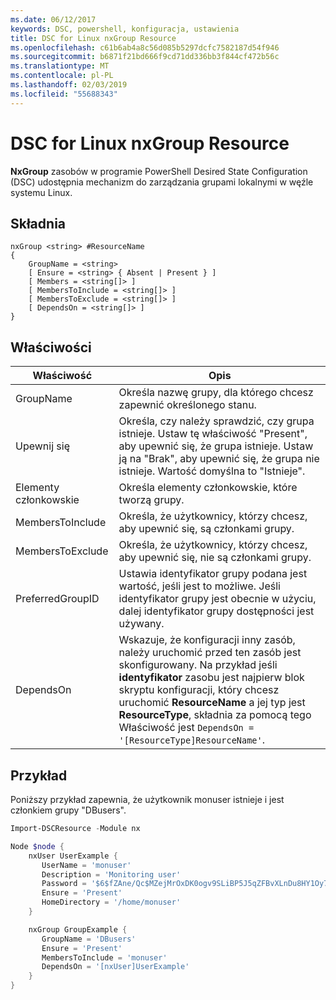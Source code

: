 ```yaml
---
ms.date: 06/12/2017
keywords: DSC, powershell, konfiguracja, ustawienia
title: DSC for Linux nxGroup Resource
ms.openlocfilehash: c61b6ab4a8c56d085b5297dcfc7582187d54f946
ms.sourcegitcommit: b6871f21bd666f9cd71dd336bb3f844cf472b56c
ms.translationtype: MT
ms.contentlocale: pl-PL
ms.lasthandoff: 02/03/2019
ms.locfileid: "55688343"
---
```

# <a name="dsc-for-linux-nxgroup-resource"></a>DSC for Linux nxGroup Resource

**NxGroup** zasobów w programie PowerShell Desired State Configuration (DSC) udostępnia mechanizm do zarządzania grupami lokalnymi w węźle systemu Linux.

## <a name="syntax"></a>Składnia

```
nxGroup <string> #ResourceName
{
    GroupName = <string>
    [ Ensure = <string> { Absent | Present } ]
    [ Members = <string[]> ]
    [ MembersToInclude = <string[]> ]
    [ MembersToExclude = <string[]> ]
    [ DependsOn = <string[]> ]
}
```

## <a name="properties"></a>Właściwości

|  Właściwość |  Opis |
|---|---|
| GroupName| Określa nazwę grupy, dla którego chcesz zapewnić określonego stanu.|
| Upewnij się| Określa, czy należy sprawdzić, czy grupa istnieje. Ustaw tę właściwość "Present", aby upewnić się, że grupa istnieje. Ustaw ją na "Brak", aby upewnić się, że grupa nie istnieje. Wartość domyślna to "Istnieje".|
| Elementy członkowskie| Określa elementy członkowskie, które tworzą grupy.|
| MembersToInclude| Określa, że użytkownicy, którzy chcesz, aby upewnić się, są członkami grupy.|
| MembersToExclude| Określa, że użytkownicy, którzy chcesz, aby upewnić się, nie są członkami grupy.|
| PreferredGroupID| Ustawia identyfikator grupy podana jest wartość, jeśli jest to możliwe. Jeśli identyfikator grupy jest obecnie w użyciu, dalej identyfikator grupy dostępności jest używany.|
| DependsOn | Wskazuje, że konfiguracji inny zasób, należy uruchomić przed ten zasób jest skonfigurowany. Na przykład jeśli **identyfikator** zasobu jest najpierw blok skryptu konfiguracji, który chcesz uruchomić **ResourceName** a jej typ jest **ResourceType**, składnia za pomocą tego Właściwość jest `DependsOn = '[ResourceType]ResourceName'`.|

## <a name="example"></a>Przykład

Poniższy przykład zapewnia, że użytkownik monuser istnieje i jest członkiem grupy "DBusers".

```powershell
Import-DSCResource -Module nx

Node $node {
    nxUser UserExample {
       UserName = 'monuser'
       Description = 'Monitoring user'
       Password = '$6$fZAne/Qc$MZejMrOxDK0ogv9SLiBP5J5qZFBvXLnDu8HY1Oy7ycX.Y3C7mGPUfeQy3A82ev3zIabhDQnj2ayeuGn02CqE/0'
       Ensure = 'Present'
       HomeDirectory = '/home/monuser'
    }

    nxGroup GroupExample {
       GroupName = 'DBusers'
       Ensure = 'Present'
       MembersToInclude = 'monuser'
       DependsOn = '[nxUser]UserExample'
    }
}
```